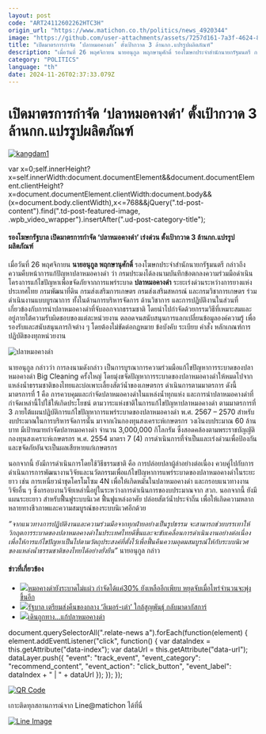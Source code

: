 ```yaml
---
layout: post
code: "ART24112602262HTC3H"
origin_url: "https://www.matichon.co.th/politics/news_4920344"
image: "https://github.com/user-attachments/assets/7257d161-7a3f-4624-8550-c18dca04bac1"
title: "เปิดมาตรการกำจัด ‘ปลาหมอคางดำ’ ตั้งเป้ากวาด 3 ล้านกก.แปรรูปผลิตภัณฑ์"
description: "เมื่อวันที่ 26 พฤศจิกายน นายอนุกูล พฤกษานุศักดิ์ รองโฆษกประจำสำนักนายกรัฐมนตรี กล่าวถึงความคืบหน้าการแก้ปัญหาปลาหมอคางดำ ว่า"
category: "POLITICS"
language: "th"
date: 2024-11-26T02:37:33.079Z
---
```


# เปิดมาตรการกำจัด ‘ปลาหมอคางดำ’ ตั้งเป้ากวาด 3 ล้านกก.แปรรูปผลิตภัณฑ์

[![](https://www.matichon.co.th/wp-content/uploads/2024/11/kangdam1.jpg "kangdam1")](https://www.matichon.co.th/wp-content/uploads/2024/11/kangdam1.jpg)

var x=0;self.innerHeight?x=self.innerWidth:document.documentElement&&document.documentElement.clientHeight?x=document.documentElement.clientWidth:document.body&&(x=document.body.clientWidth),x<=768&&jQuery(".td-post-content").find(".td-post-featured-image, .wpb\_video\_wrapper").insertAfter(".ud-post-category-title");

#### **รองโฆษกรัฐบาล เปิดมาตรการกำจัด ‘ปลาหมอคางดำ’ เร่งด่วน ตั้งเป้ากวาด 3 ล้านกก.แปรรูปผลิตภัณฑ์**

เมื่อวันที่ 26 พฤศจิกายน **นายอนุกูล พฤกษานุศักดิ์** รองโฆษกประจำสำนักนายกรัฐมนตรี กล่าวถึงความคืบหน้าการแก้ปัญหาปลาหมอคางดำ ว่า กรมประมงได้ลงนามบันทึกข้อตกลงความร่วมมือดำเนินโครงการแก้ไขปัญหาเพื่อขจัดภัยจากการแพร่ระบาด **ปลาหมอคางดำ** ระยะเร่งด่วนระหว่างการยางแห่งประเทศไทย กรมพัฒนาที่ดิน กรมส่งเสริมการเกษตร กรมส่งเสริมสหกรณ์ และกรมวิชาการเกษตร ร่วมดำเนินงานแบบบูรณาการ ทั้งในด้านการบริหารจัดการ ด้านวิชาการ และการปฏิบัติงานในส่วนที่เกี่ยวข้องกับการนำปลาหมอคางดำที่จับออกจากธรรมชาติ โดยนำไปกำจัดด้วยกรรมวิธีที่เหมาะสมและอยู่ภายใต้ความรับผิดชอบของแต่ละหน่วยงาน ตลอดจนสนับสนุนการแลกเปลี่ยนข้อมูลองค์ความรู้ เพื่อรองรับและสนับสนุนภารกิจต่าง ๆ โดยต้องไม่ขัดต่อกฎหมาย ข้อบังคับ ระเบียบ คำสั่ง หลักเกณฑ์การปฏิบัติของทุกหน่วยงาน

![ปลาหมอคางดำ](https://www.matichon.co.th/wp-content/uploads/2024/11/S__168755205.jpg)

นายอนุกูล กล่าวว่า การลงนามดังกล่าว เป็นการบูรณาการความร่วมมือแก้ไขปัญหาการระบาดของปลาหมอคางดำ Big Cleaning ครั้งใหญ่ โดยมุ่งขจัดปัญหาการระบาดของปลาหมอคางดำให้หมดไปจากแหล่งน้ำธรรมชาติของไทยและบ่อเพาะเลี้ยงสัตว์น้ำของเกษตรกร ดำเนินการตามมาตรการ ดังนี้ มาตรการที่ 1 คือ การควบคุมและกำจัดปลาหมอคางดำในแหล่งน้ำทุกแห่ง และการนำปลาหมอคางดำที่กำจัดเหล่านี้ไปใช้ให้เกิดประโยชน์ ตามวาระแห่งชาติในการแก้ไขปัญหาปลาหมอคางดำ ตามมาตรการที่ 3 ภายใต้แผนปฏิบัติการแก้ไขปัญหาการแพร่ระบาดของปลาหมอคางดำ พ.ศ. 2567 – 2570 สำหรับงบประมาณในการบริหารจัดการนั้น มาจากเงินกองทุนสงเคราะห์เกษตรกร วงเงินงบประมาณ 60 ล้านบาท มีเป้าหมายกำจัดปลาหมอคางดำ จำนวน 3,000,000 กิโลกรัม ซึ่งสอดคล้องตามพระราชบัญญัติกองทุนสงเคราะห์เกษตรกร พ.ศ. 2554 มาตรา 7 (4) การดำเนินการที่จำเป็นและเร่งด่วนเพื่อป้องกันและขจัดภัยอันจะเป็นผลเสียหายแก่เกษตรกร

นอกจากนี้ ยังมีการดำเนินการโดยใช้วิธีธรรมชาติ คือ การปล่อยปลาผู้ล่าอย่างต่อเนื่อง ควบคู่ไปกับการดำเนินการการพัฒนางานวิจัยและนวัตกรรมเพื่อแก้ไขปัญหาการแพร่ระบาดของปลาหมอคางดำในระยะยาว เช่น การเหนี่ยวนำชุดโครโมโซม 4N เพื่อให้เกิดหมันในปลาหมอคางดำ และกรอบแนวทางงานวิจัยอื่น ๆ ซึ่งกรอบงานวิจัยเหล่านี้อยู่ในระหว่างการดำเนินการของบประมาณจาก สวก. นอกจากนี้ ยังมีแผนระยะยาว สำหรับฟื้นฟูระบบนิเวศ ฟื้นฟูแหล่งอาศัย ปล่อยสัตว์น้ำประจำถิ่น เพื่อให้เกิดความหลากหลายทางชีวภาพและความสมบูรณ์ของระบบนิเวศอีกด้วย

_“จากแนวทางการปฏิบัติงานและความร่วมมือจากทุกฝ่ายอย่างเป็นรูปธรรม จะสามารถช่วยบรรเทาให้วิกฤตการระบาดของปลาหมอคางดำในประเทศไทยดีขึ้นและจะขับเคลื่อนการดำเนินงานอย่างต่อเนื่องเพื่อให้การแก้ไขปัญหาเป็นไปตามวัตถุประสงค์ที่ตั้งไว้เพื่อฟื้นคืนความอุดมสมบูรณ์ให้กับระบบนิเวศของแหล่งน้ำธรรมชาติของไทยได้อย่างยั่งยืน”_ นายอนุกูล กล่าว

#### ข่าวที่เกี่ยวข้อง

*   [![](https://www.matichon.co.th/wp-content/uploads/2024/11/728-292.jpg)หมอคางดำยังระบาดไม่แผ่ว กำจัดได้แค่30% ยังเหลืออีกเพียบ หยุดจับเมื่อไหร่จำนวนจะพุ่งขึ้นอีก](https://www.matichon.co.th/local/quality-life/news_4915476)
*   [![](https://www.matichon.co.th/wp-content/uploads/2024/11/madagas1.jpg)รัฐบาล เตรียมส่งคืนของกลาง ‘ลีเมอร์-เต่า’ ใกล้สูญพันธุ์ กลับมาดากัสการ์](https://www.matichon.co.th/politics/news_4915412)
*   [![](https://www.matichon.co.th/wp-content/uploads/2024/11/12333.jpg)เดินถูกทาง…แก้ปลาหมอคางดำ](https://www.matichon.co.th/article/news_4894738)

document.querySelectorAll(".relate-news a").forEach(function(element) { element.addEventListener("click", function() { var dataIndex = this.getAttribute("data-index"); var dataUrl = this.getAttribute("data-url"); dataLayer.push({ "event": "track\_event", "event\_category": "recommend\_content", "event\_action": "click\_button", "event\_label": dataIndex + " | " + dataUrl }); }); });

[![QR Code](https://www.matichon.co.th/wp-content/uploads/2023/07/wob1371z.jpg)](https://lin.ee/ht0nDxX)

เกาะติดทุกสถานการณ์จาก Line@matichon ได้ที่นี่

[![Line Image](https://www.matichon.co.th/wp-content/uploads/2023/07/th.png)](https://lin.ee/ht0nDxX)